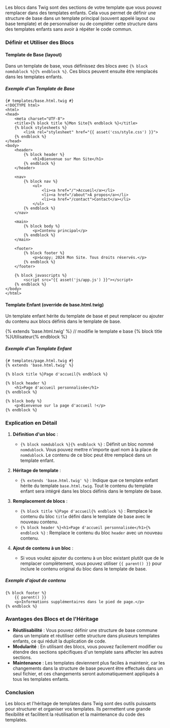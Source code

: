 Les blocs dans Twig sont des sections de votre template que vous pouvez remplacer dans des templates enfants. Cela vous permet de définir une structure de base dans un template principal (souvent appelé layout ou base template) et de personnaliser ou de compléter cette structure dans des templates enfants sans avoir à répéter le code commun.

### Définir et Utiliser des Blocs

#### Template de Base (layout)

Dans un template de base, vous définissez des blocs avec `{% block nomdublock %}{% endblock %}`. Ces blocs peuvent ensuite être remplacés dans les templates enfants.

##### Exemple d'un Template de Base

```twig
{# templates/base.html.twig #}
<!DOCTYPE html>
<html>
<head>
    <meta charset="UTF-8">
    <title>{% block title %}Mon Site{% endblock %}</title>
    {% block stylesheets %}
        <link rel="stylesheet" href="{{ asset('css/style.css') }}">
    {% endblock %}
</head>
<body>
    <header>
        {% block header %}
            <h1>Bienvenue sur Mon Site</h1>
        {% endblock %}
    </header>

    <nav>
        {% block nav %}
            <ul>
                <li><a href="/">Accueil</a></li>
                <li><a href="/about">À propos</a></li>
                <li><a href="/contact">Contact</a></li>
            </ul>
        {% endblock %}
    </nav>

    <main>
        {% block body %}
            <p>Contenu principal</p>
        {% endblock %}
    </main>

    <footer>
        {% block footer %}
            <p>&copy; 2024 Mon Site. Tous droits réservés.</p>
        {% endblock %}
    </footer>

    {% block javascripts %}
        <script src="{{ asset('js/app.js') }}"></script>
    {% endblock %}
</body>
</html>
```

#### Template Enfant (override de base.html.twig)

Un template enfant hérite du template de base et peut remplacer ou ajouter du contenu aux blocs définis dans le template de base.

{% extends 'base.html.twig' %}
// modifie le template e base 
{% block title %}Utilisateur{% endblock %}

##### Exemple d'un Template Enfant

```twig
{# templates/page.html.twig #}
{% extends 'base.html.twig' %}

{% block title %}Page d'accueil{% endblock %}

{% block header %}
    <h1>Page d'accueil personnalisée</h1>
{% endblock %}

{% block body %}
    <p>Bienvenue sur la page d'accueil !</p>
{% endblock %}
```

### Explication en Détail

1. **Définition d'un bloc** :
   - `{% block nomdublock %}{% endblock %}` : Définit un bloc nommé `nomdublock`. Vous pouvez mettre n'importe quel nom à la place de `nomdublock`. Le contenu de ce bloc peut être remplacé dans un template enfant.

2. **Héritage de template** :
   - `{% extends 'base.html.twig' %}` : Indique que ce template enfant hérite du template `base.html.twig`. Tout le contenu du template enfant sera intégré dans les blocs définis dans le template de base.

3. **Remplacement de blocs** :
   - `{% block title %}Page d'accueil{% endblock %}` : Remplace le contenu du bloc `title` défini dans le template de base avec le nouveau contenu.
   - `{% block header %}<h1>Page d'accueil personnalisée</h1>{% endblock %}` : Remplace le contenu du bloc `header` avec un nouveau contenu.

4. **Ajout de contenu à un bloc** :
   - Si vous voulez ajouter du contenu à un bloc existant plutôt que de le remplacer complètement, vous pouvez utiliser `{{ parent() }}` pour inclure le contenu original du bloc dans le template de base.

##### Exemple d'ajout de contenu

```twig
{% block footer %}
    {{ parent() }}
    <p>Informations supplémentaires dans le pied de page.</p>
{% endblock %}
```

### Avantages des Blocs et de l'Héritage

- **Réutilisabilité** : Vous pouvez définir une structure de base commune dans un template et réutiliser cette structure dans plusieurs templates enfants, ce qui réduit la duplication de code.
- **Modularité** : En utilisant des blocs, vous pouvez facilement modifier ou étendre des sections spécifiques d'un template sans affecter les autres sections.
- **Maintenance** : Les templates deviennent plus faciles à maintenir, car les changements dans la structure de base peuvent être effectués dans un seul fichier, et ces changements seront automatiquement appliqués à tous les templates enfants.

### Conclusion

Les blocs et l'héritage de templates dans Twig sont des outils puissants pour structurer et organiser vos templates. Ils permettent une grande flexibilité et facilitent la réutilisation et la maintenance du code des templates.